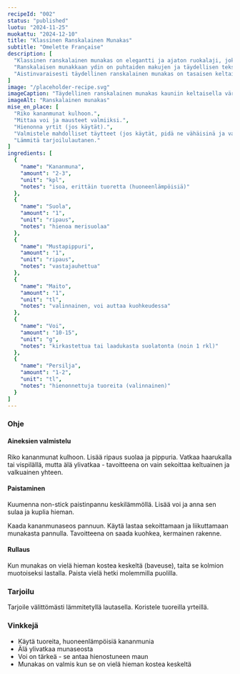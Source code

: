 ```yaml
---
recipeId: "002"
status: "published"
luotu: "2024-11-25"
muokattu: "2024-12-10"
title: "Klassinen Ranskalainen Munakas"
subtitle: "Omelette Française"
description: [
  "Klassinen ranskalainen munakas on elegantti ja ajaton ruokalaji, joka todistaa, että yksinkertaisuus voi olla äärimmäisen herkullista. Oikein valmistettuna se on ulkoa sileä ja kauniin keltainen, sisältä pehmeä, kuohkea ja aavistuksen kostea (baveuse). Tämä resepti opastaa sinut täydellisen ranskalaisen munakkaan saloihin.",
  "Ranskalaisen munakkaan ydin on puhtaiden makujen ja täydellisen tekstuurin tavoittelu. Laadukkaat, tuoreet kananmunat ovat pääosassa, ja niiden luontaista makua korostetaan vain ripauksella suolaa ja pippuria. Voilla paistaminen antaa hienostuneen pähkinäisen vivahteen ja kauniin värin. Tavoitteena ei ole yletön täyttäminen, vaan itse munakkaan täydellinen kypsyys ja rakenne – pehmeä, lähes kermainen sisus ja sileä, hellästi kypsennetty ulkopinta.",
  "Aistinvaraisesti täydellinen ranskalainen munakas on tasaisen keltainen ilman ruskistuneita kohtia, ja sen pinta on kiiltävä. Muodoltaan se on sopivan pullea, ei litteä, kauniisti muotoiltu, ja sileä ulkopinnaltaan. Tuoksultaan munakas on puhdas ja mieto, tuoreen kananmunan ja voilla paistetun vieno pähkinäisyys hallitsevat, ja sivunuotteina yrttien raikkautta, jos niitä on käytetty. Tekstuuriltaan munakas on ulkoa sileä ja pehmeä, sisältä erittäin kuohkea, kermainen ja hieman kostea. Se sulaa suussa jättäen pehmeän ja miellyttävän tunteen. Maultaan munakkaassa on ensisijaisesti kananmunan puhdas ja täyteläinen maku, keskivaiheessa voin hienovarainen makeus ja pähkinäisyys kevyen suolaisuuden kera, ja loppumauissa yrttien raikkautta, jos niitä on käytetty. Jälkimaku on miellyttävä, puhdas ja kevyt."
]
image: "/placeholder-recipe.svg"
imageCaption: "Täydellinen ranskalainen munakas kauniin keltaisella värillään"
imageAlt: "Ranskalainen munakas"
mise_en_place: [
  "Riko kananmunat kulhoon.",
  "Mittaa voi ja mausteet valmiiksi.",
  "Hienonna yrtit (jos käytät).",
  "Valmistele mahdolliset täytteet (jos käytät, pidä ne vähäisinä ja valmiiksi kypsennettyinä/lämmitettyinä).",
  "Lämmitä tarjoilulautanen."
]
ingredients: [
  {
    "name": "Kananmuna",
    "amount": "2-3",
    "unit": "kpl",
    "notes": "isoa, erittäin tuoretta (huoneenlämpöisiä)"
  },
  {
    "name": "Suola",
    "amount": "1",
    "unit": "ripaus",
    "notes": "hienoa merisuolaa"
  },
  {
    "name": "Mustapippuri",
    "amount": "1",
    "unit": "ripaus",
    "notes": "vastajauhettua"
  },
  {
    "name": "Maito",
    "amount": "1",
    "unit": "tl",
    "notes": "valinnainen, voi auttaa kuohkeudessa"
  },
  {
    "name": "Voi",
    "amount": "10-15",
    "unit": "g",
    "notes": "kirkastettua tai laadukasta suolatonta (noin 1 rkl)"
  },
  {
    "name": "Persilja",
    "amount": "1-2",
    "unit": "tl",
    "notes": "hienonnettuja tuoreita (valinnainen)"
  }
]
---
```


### Ohje

#### Aineksien valmistelu

Riko kananmunat kulhoon. Lisää ripaus suolaa ja pippuria. Vatkaa haarukalla tai vispilällä, mutta älä ylivatkaa - tavoitteena on vain sekoittaa keltuainen ja valkuainen yhteen.

#### Paistaminen

Kuumenna non-stick paistinpannu keskilämmöllä. Lisää voi ja anna sen sulaa ja kuplia hieman.

Kaada kananmunaseos pannuun. Käytä lastaa sekoittamaan ja liikuttamaan munakasta pannulla. Tavoitteena on saada kuohkea, kermainen rakenne.

#### Rullaus

Kun munakas on vielä hieman kostea keskeltä (baveuse), taita se kolmion muotoiseksi lastalla. Paista vielä hetki molemmilla puolilla.

### Tarjoilu

Tarjoile välittömästi lämmitetyllä lautasella. Koristele tuoreilla yrteillä.

### Vinkkejä

- Käytä tuoreita, huoneenlämpöisiä kananmunia
- Älä ylivatkaa munaseosta
- Voi on tärkeä - se antaa hienostuneen maun
- Munakas on valmis kun se on vielä hieman kostea keskeltä
